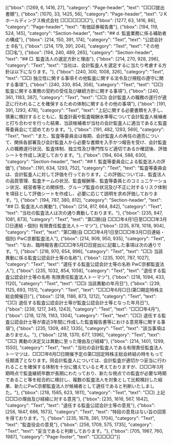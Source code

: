 [{"bbox": [1269, 6, 1416, 27], "category": "Page-header", "text": "□□□提出書類"}, {"bbox": [1070, 33, 1425, 56], "category": "Page-header", "text": "J Kホールディングス株式会社 □□□□□□□"}, {"bbox": [1277, 63, 1416, 86], "category": "Page-header", "text": "有価証券報告書"}, {"bbox": [194, 119, 524, 145], "category": "Section-header", "text": "## d. 監査業務に係る補助者の構成"}, {"bbox": [214, 150, 391, 174], "category": "Text", "text": "公認会計士 8名"}, {"bbox": [214, 179, 391, 204], "category": "Text", "text": "その他 □□名"}, {"bbox": [194, 240, 489, 265], "category": "Section-header", "text": "## □. 監査法人の選定方針と理由"}, {"bbox": [214, 270, 928, 296], "category": "Text", "text": "当社は、会計監査人を選定するに当たり考慮する方針は以下になります。"}, {"bbox": [240, 300, 1008, 326], "category": "Text", "text": "□□) 独立性に関する事項その他監査に関する法令及び規程の遵守に関する事項"}, {"bbox": [240, 330, 854, 356], "category": "Text", "text": "□□) 監査に関する業務の契約の受任及び継続方針に関する事項"}, {"bbox": [240, 361, 1183, 387], "category": "Text", "text": "□□) 会計監査人の職務の遂行が適正に行われることを確保するための体制に関するその他の事項"}, {"bbox": [191, 391, 1293, 478], "category": "Text", "text": "上記に関する必要書類を入手し、慎重に検討するとともに、監査計画や監査報酬水準等について会計監査人候補者と打ち合わせを行った結果、当該候補者が当社の会計監査人に適当であると監査等委員会にて認めております。"}, {"bbox": [191, 482, 1293, 569], "category": "Text", "text": "また、監査等委員会は毎期、会計監査人の再任の適否について、関係各部署及び会計監査人から必要な書類を入手かつ報告を受け、会計監査人の職務遂行状況、監査体制、独立性及び専門性など適切であるか確認後、評価シートを作成し決定しております。"}, {"bbox": [194, 604, 588, 630], "category": "Section-header", "text": "## f. 監査等委員会による監査法人の評価"}, {"bbox": [191, 634, 1293, 752], "category": "Text", "text": "監査等委員会は、会計監査人に対して評価を行っております。この評価については、監査法人の品質管理、監査チームの状況、監査報酬等、監査等委員とのコミュニケーション状況、経営者等との関係性、グループ監査の状況及び不正に対するリスク体制を項目として評価シートを作成し、必要に応じて説明を求め評価しております。"}, {"bbox": [194, 787, 380, 812], "category": "Section-header", "text": "## □. 監査法人の異動"}, {"bbox": [214, 817, 664, 842], "category": "Text", "text": "当社の監査法人は次の通り異動しております。"}, {"bbox": [235, 847, 1081, 873], "category": "Text", "text": "第□期(自 □□□年4月1日至□□□年3月□日連結・個別) 有限責任監査法人トーマツ"}, {"bbox": [235, 878, 1018, 904], "category": "Text", "text": "第□期(自 □□□年4月1日至□□□年3月□日連結・個別) PwC京都監査法人"}, {"bbox": [214, 909, 950, 935], "category": "Text", "text": "なお、臨時報告書(□□□年5月□日提出)に記載した事項は次の通りです。"}, {"bbox": [218, 970, 654, 996], "category": "Text", "text": "□□) 当該異動に係る監査公認会計士等の名称"}, {"bbox": [235, 1001, 787, 1027], "category": "Text", "text": "選任する監査公認会計士等の名称 PwC京都監査法人"}, {"bbox": [235, 1032, 854, 1058], "category": "Text", "text": "退任する監査公認会計士等の名称 有限責任監査法人トーマツ"}, {"bbox": [218, 1094, 433, 1120], "category": "Text", "text": "□□) 当該異動の年月日"}, {"bbox": [239, 1125, 693, 1151], "category": "Text", "text": "□□□年6月□日(第□期定時株主総会開催日)"}, {"bbox": [218, 1186, 873, 1212], "category": "Text", "text": "□□) 退任する監査公認会計士等が監査公認会計士等となった年月日"}, {"bbox": [239, 1217, 345, 1243], "category": "Text", "text": "□□□年4月"}, {"bbox": [218, 1278, 1183, 1304], "category": "Text", "text": "□□) 退任する監査公認会計士等が直近3年間に作成した監査報告書等における意見等に関する事項"}, {"bbox": [235, 1309, 467, 1335], "category": "Text", "text": "該当事項はありません。"}, {"bbox": [218, 1370, 677, 1396], "category": "Text", "text": "□□) 異動の決定又は異動に至った理由及び経緯"}, {"bbox": [214, 1401, 1299, 1550], "category": "Text", "text": "当社の会計監査人である有限責任監査法人トーマツは、□□□年6月□日開催予定の第□回定時株主総会終結の時をもって任期満了となります。同会計監査人については、会計監査が適切かつ妥当に行われることを確保する体制を十分に備えていると考えておりますが、□□□年3月期時点で監査継続年数が長期にわたっており、新たな視点での監査が必要な時期であること等を総合的に検討し、複数の監査法人を対象として比較検討した結果、新たにPwC京都監査法人が候補者として適任であると判断いたしました。"}, {"bbox": [218, 1585, 623, 1611], "category": "Text", "text": "□□) 上記 □□□の理由及び経緯に対する意見"}, {"bbox": [235, 1616, 567, 1642], "category": "Text", "text": "退任する監査公認会計士等の意見"}, {"bbox": [256, 1647, 686, 1673], "category": "Text", "text": "特段の意見はない旨の回答を得ております。"}, {"bbox": [235, 1678, 391, 1704], "category": "Text", "text": "監査役会の意見"}, {"bbox": [256, 1709, 575, 1735], "category": "Text", "text": "妥当であると判断しております。"}, {"bbox": [705, 1967, 760, 1987], "category": "Page-footer", "text": "□□□□□"}]